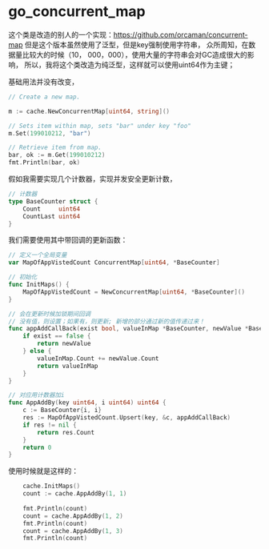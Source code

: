 # go_concurrent_map

这个类是改造的别人的一个实现：https://github.com/orcaman/concurrent-map
但是这个版本虽然使用了泛型，但是key强制使用字符串，
众所周知，在数据量比较大的时候（10， 000，000），使用大量的字符串会对GC造成很大的影响，
所以，我将这个类改造为纯泛型，这样就可以使用uint64作为主键；

基础用法并没有改变，

```go
// Create a new map.

m := cache.NewConcurrentMap[uint64, string]()

// Sets item within map, sets "bar" under key "foo"
m.Set(199010212, "bar")

// Retrieve item from map.
bar, ok := m.Get(199010212)
fmt.Println(bar, ok)


```

假如我需要实现几个计数器，实现并发安全更新计数，

```go
// 计数器
type BaseCounter struct {
	Count     uint64
	CountLast uint64
}
```

我们需要使用其中带回调的更新函数：

```go
// 定义一个全局变量
var MapOfAppVistedCount ConcurrentMap[uint64, *BaseCounter]

// 初始化
func InitMaps() {
	MapOfAppVistedCount = NewConcurrentMap[uint64, *BaseCounter]()
}
```

```go
// 会在更新时候加锁期间回调
// 没有值，则设置；如果有，则更新; 新增的部分通过新的值传递过来！
func appAddCallBack(exist bool, valueInMap *BaseCounter, newValue *BaseCounter) *BaseCounter {
	if exist == false {
		return newValue
	} else {
		valueInMap.Count += newValue.Count
		return valueInMap
	}
}
```

```go
// 对应用计数器加i
func AppAddBy(key uint64, i uint64) uint64 {
	c := BaseCounter{i, i}
	res := MapOfAppVistedCount.Upsert(key, &c, appAddCallBack)
	if res != nil {
		return res.Count
	}
	return 0
}
```

使用时候就是这样的：

```go
	cache.InitMaps()
    count := cache.AppAddBy(1, 1)
    
	fmt.Println(count)
	count = cache.AppAddBy(1, 2)
	fmt.Println(count)
	count = cache.AppAddBy(1, 3)
	fmt.Println(count)
```

  
